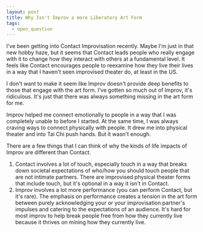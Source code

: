 ```yaml
---
layout: post
title: Why Isn't Improv a more Liberatory Art Form
tags:
  - open_question
---
```


I've been getting into Contact Improvisation recently. Maybe I'm just in that new hobby haze, but it seems that Contact leads people who really engage with it to change how they interact with others at a fundamental level. It feels like Contact encourages people to reexamine how they live their lives in a way that I haven't seen improvised theater do, at least in the US. 

I don't want to make it seem like Improv doesn't provide deep benefits to those that engage with the art form. I've gotten so much out of Improv, it's ridiculous. It's just that there was always something missing in the art form for me. 

Improv helped me connect emotionally to people in a way that I was completely unable to before I started. At the same time, I was always craving ways to connect physically with people. It drew me into physical theater and into Tai Chi push hands. But it wasn't enough. 

There are a few things that I can think of why the kinds of life impacts of Improv are different than Contact. 

1. Contact involves a lot of touch, especially touch in a way that breaks down societal expectations of who/how you should touch people that are not intimate partners. There are improvised physical theater forms that include touch, but it's optional in a way it isn't in Contact. 
2. Improv involves a lot more performance (you can perform Contact, but it's rare). The emphasis on performance creates a tension in the art form between purely acknowledging your or your improvisation partner's impulses and catering to the expectations of an audience. It's hard for most improv to help break people free from how they currently live because it thrives on mining how they currently live. 

